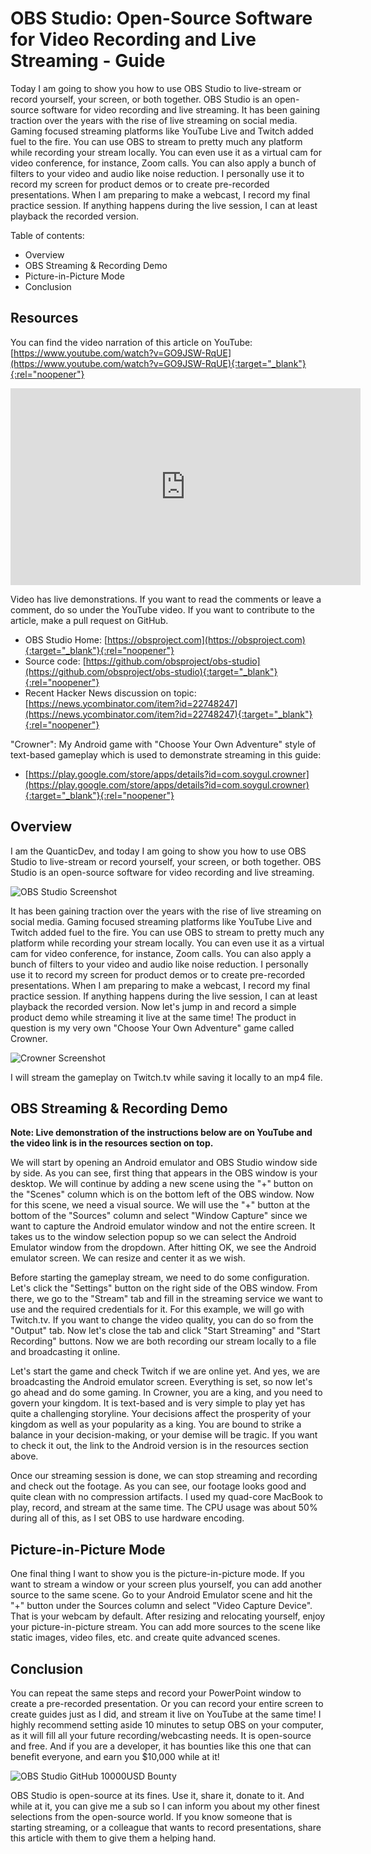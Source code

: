 # OBS Studio: Open-Source Software for Video Recording and Live Streaming - Guide
Today I am going to show you how to use OBS Studio to live-stream or record yourself, your screen, or both together. OBS Studio is an open-source software for video recording and live streaming. It has been gaining traction over the years with the rise of live streaming on social media. Gaming focused streaming platforms like YouTube Live and Twitch added fuel to the fire. You can use OBS to stream to pretty much any platform while recording your stream locally. You can even use it as a virtual cam for video conference, for instance, Zoom calls. You can also apply a bunch of filters to your video and audio like noise reduction. I personally use it to record my screen for product demos or to create pre-recorded presentations. When I am preparing to make a webcast, I record my final practice session. If anything happens during the live session, I can at least playback the recorded version.

Table of contents:
* Overview
* OBS Streaming & Recording Demo
* Picture-in-Picture Mode
* Conclusion

## Resources
You can find the video narration of this article on YouTube: [https://www.youtube.com/watch?v=GO9JSW-RqUE](https://www.youtube.com/watch?v=GO9JSW-RqUE){:target="_blank"}{:rel="noopener"}

<iframe width="560" height="315" src="https://www.youtube.com/embed/GO9JSW-RqUE" frameborder="0" allow="accelerometer; autoplay; encrypted-media; gyroscope; picture-in-picture" allowfullscreen></iframe>

Video has live demonstrations. If you want to read the comments or leave a comment, do so under the YouTube video. If you want to contribute to the article, make a pull request on GitHub.

* OBS Studio Home: [https://obsproject.com](https://obsproject.com){:target="_blank"}{:rel="noopener"}
* Source code: [https://github.com/obsproject/obs-studio](https://github.com/obsproject/obs-studio){:target="_blank"}{:rel="noopener"}
* Recent Hacker News discussion on topic: [https://news.ycombinator.com/item?id=22748247](https://news.ycombinator.com/item?id=22748247){:target="_blank"}{:rel="noopener"}

"Crowner": My Android game with "Choose Your Own Adventure" style of text-based gameplay which is used to demonstrate streaming in this guide:
* [https://play.google.com/store/apps/details?id=com.soygul.crowner](https://play.google.com/store/apps/details?id=com.soygul.crowner){:target="_blank"}{:rel="noopener"}

## Overview
I am the QuanticDev, and today I am going to show you how to use OBS Studio to live-stream or record yourself, your screen, or both together. OBS Studio is an open-source software for video recording and live streaming.

![OBS Studio Screenshot](media/obs_studio_screenshot.jpg)

It has been gaining traction over the years with the rise of live streaming on social media. Gaming focused streaming platforms like YouTube Live and Twitch added fuel to the fire. You can use OBS to stream to pretty much any platform while recording your stream locally. You can even use it as a virtual cam for video conference, for instance, Zoom calls. You can also apply a bunch of filters to your video and audio like noise reduction. I personally use it to record my screen for product demos or to create pre-recorded presentations. When I am preparing to make a webcast, I record my final practice session. If anything happens during the live session, I can at least playback the recorded version. Now let's jump in and record a simple product demo while streaming it live at the same time! The product in question is my very own "Choose Your Own Adventure" game called Crowner. 

![Crowner Screenshot](media/crowner_screenshot.png)

I will stream the gameplay on Twitch.tv while saving it locally to an mp4 file.

## OBS Streaming & Recording Demo

**Note: Live demonstration of the instructions below are on YouTube and the video link is in the resources section on top.**

We will start by opening an Android emulator and OBS Studio window side by side. As you can see, first thing that appears in the OBS window is your desktop. We will continue by adding a new scene using the "+" button on the "Scenes" column which is on the bottom left of the OBS window. Now for this scene, we need a visual source. We will use the "+" button at the bottom of the "Sources" column and select "Window Capture" since we want to capture the Android emulator window and not the entire screen. It takes us to the window selection popup so we can select the Android Emulator window from the dropdown. After hitting OK, we see the Android emulator screen. We can resize and center it as we wish.

Before starting the gameplay stream, we need to do some configuration. Let's click the "Settings" button on the right side of the OBS window. From there, we go to the "Stream" tab and fill in the streaming service we want to use and the required credentials for it. For this example, we will go with Twitch.tv. If you want to change the video quality, you can do so from the "Output" tab. Now let's close the tab and click "Start Streaming" and "Start Recording" buttons. Now we are both recording our stream locally to a file and broadcasting it online.

Let's start the game and check Twitch if we are online yet. And yes, we are broadcasting the Android emulator screen. Everything is set, so now let's go ahead and do some gaming. In Crowner, you are a king, and you need to govern your kingdom. It is text-based and is very simple to play yet has quite a challenging storyline. Your decisions affect the prosperity of your kingdom as well as your popularity as a king. You are bound to strike a balance in your decision-making, or your demise will be tragic. If you want to check it out, the link to the Android version is in the resources section above.

Once our streaming session is done, we can stop streaming and recording and check out the footage. As you can see, our footage looks good and quite clean with no compression artifacts. I used my quad-core MacBook to play, record, and stream at the same time. The CPU usage was about 50% during all of this, as I set OBS to use hardware encoding.

## Picture-in-Picture Mode
One final thing I want to show you is the picture-in-picture mode. If you want to stream a window or your screen plus yourself, you can add another source to the same scene. Go to your Android Emulator scene and hit the "+" button under the Sources column and select "Video Capture Device". That is your webcam by default. After resizing and relocating yourself, enjoy your picture-in-picture stream. You can add more sources to the scene like static images, video files, etc. and create quite advanced scenes.

## Conclusion
You can repeat the same steps and record your PowerPoint window to create a pre-recorded presentation. Or you can record your entire screen to create guides just as I did, and stream it live on YouTube at the same time! I highly recommend setting aside 10 minutes to setup OBS on your computer, as it will fill all your future recording/webcasting needs. It is open-source and free. And if you are a developer, it has bounties like this one that can benefit everyone, and earn you $10,000 while at it!

![OBS Studio GitHub 10000USD Bounty](media/github_10000USD_bounty.png)

OBS Studio is open-source at its fines. Use it, share it, donate to it. And while at it, you can give me a sub so I can inform you about my other finest selections from the open-source world. If you know someone that is starting streaming, or a colleague that wants to record presentations, share this article with them to give them a helping hand.